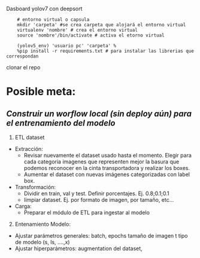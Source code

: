 Dasboard yolov7 con deepsort

		# entorno virtual o capsula
		mkdir 'carpeta' #se crea carpeta que alojará el entorno virtual
		virtualenv 'nombre' # crea el entorno virtual
		source 'nombre'/bin/activate # activa el etorno virtual 

		(yolov5_env) 'usuario pc' 'carpeta' % 
		%pip install -r requirements.txt # para instalar las librerias que correspondan

clonar el repo 


# Posible meta:

## _Construir un worflow local (sin deploy aún) para el entrenamiento del modelo_

1. ETL dataset

- Extracción:
	- Revisar nuevamente el dataset usado hasta el momento. Elegir para cada categoria imagenes que representen mejor la basura que podemos reconocer en la cinta transportadora y realizar los boxes.
	- Aumentar el dataset con nuevas imágenes categorizadas con label box.
- Transformación:
	- Dividir en train, val y test. Definir porcentajes. Ej. 0.8;0.1;0.1
	- limpiar dataset. Ej. por formato de imagen, por tamaño, etc...
- Carga:
	- Preparar el módulo de ETL para ingestar al modelo



2. Entenamiento Modelo:
- Ajustar parámetros generales: batch, epochs tamaño de imagen t tipo de modelo (s, ls, ....,x)
- Ajustar hiperparámetros: augmentation del dataset, 

